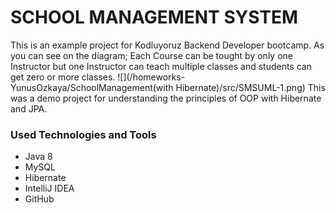 # SCHOOL MANAGEMENT SYSTEM
This is an example project for Kodluyoruz Backend Developer bootcamp. As you can see on the diagram; Each Course can be tought by only one Instructor but one Instructor can teach multiple classes and students can get zero or more classes. ![](/homeworks-YunusOzkaya/SchoolManagement(with Hibernate)/src/SMSUML-1.png)
This was a demo project for understanding the principles of OOP with Hibernate and JPA.

### Used Technologies and Tools
+ Java 8
+ MySQL
+ Hibernate
+ IntelliJ IDEA
+ GitHub
